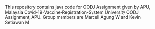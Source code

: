 This repository contains java code for OODJ Assignment given by APU, Malaysia
Covid-19-Vaccine-Registration-System
University OODJ Assignment, APU.
Group members are Marcell Agung W and Kevin Setiawan M
